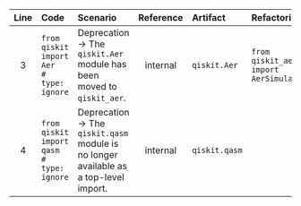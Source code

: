 | Line | Code | Scenario | Reference | Artifact | Refactoring |
| :--: | :--- | :------- | :-------: | :------- | :---------- |
| 3 | `from qiskit import Aer              # type: ignore` | Deprecation -> The `qiskit.Aer` module has been moved to `qiskit_aer`. | internal | `qiskit.Aer` | `from qiskit_aer import AerSimulator` |
| 4 | `from qiskit import qasm             # type: ignore` | Deprecation -> The `qiskit.qasm` module is no longer available as a top-level import. | internal | `qiskit.qasm` | |